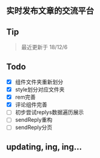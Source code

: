 ## 实时发布文章的交流平台
## Tip
> 最近更新于 18/12/6
## Todo
- [x] 组件文件夹重新划分
- [x] style划分对应文件夹
- [x] rem完善
- [x] 评论组件完善
- [ ] 初步尝试replys数据遍历展示
- [ ] sendReply重构
- [ ] sendReply分页
## updating, ing, ing...